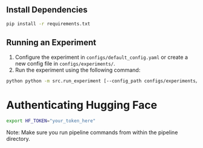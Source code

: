 ## Install Dependencies
```bash
pip install -r requirements.txt
```

## Running an Experiment
1. Configure the experiment in `configs/default_config.yaml` or create a new config file in `configs/experiments/`.
2. Run the experiment using the following command:
```bash
python python -m src.run_experiment [--config_path configs/experiments/my_experiment.yaml]
```

# Authenticating Hugging Face
```bash
export HF_TOKEN="your_token_here"
```

Note: Make sure you run pipeline commands from within the pipeline directory.